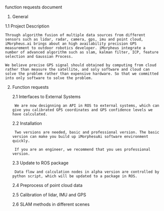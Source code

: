 function requests document

1. General

1.1 Project Description

    Through algorithm fusion of multiple data sources from different sensors such as lidar, radar, camera, gps, imu and point cloud, iMorpheus.ai brings about an high availability precision GPS measurement to outdoor robotics developer. iMorpheus integrate a number of advanced algorithm such as slam, kalman filter, ICP, feature selection and Gaussian Process.

    We believe precise GPS signal should obtained by computing from cloud rather than measure the satellite, and soly software and cloud can solve the problem rather than expensive hardware. So that we committed into only software to solve the problem.

2. Function requests 

    2.1 Interfaces to External Systems

        We are now designning an API in ROS to external systems, which can give you calibrated GPS coordinates and GPS confidence levels we have calculated.

    2.2 Installation

        Two versions are needed, basic and professional version. The basic version can make you build up iMorphesuAi software environment quickly.
    
        If you are an engineer, we recommend that you ues professional version.

    2.3 Update to ROS package

        Data flow and calculation nodes in alpha version are controlled by python script, which will be updated to a package in ROS.

    2.4 Preprocess of point cloud data

    2.5 Calibration of lidar, IMU and GPS

    2.6 SLAM methods in different scenes
